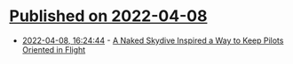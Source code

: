 # [Published on 2022-04-08](index.md)

* [2022-04-08, 16:24:44](https://news.ycombinator.com/item?id=30959126) - [A Naked Skydive Inspired a Way to Keep Pilots Oriented in Flight](https://www.military.com/history/how-naked-skydive-inspired-way-keep-pilots-oriented-flight.html)

